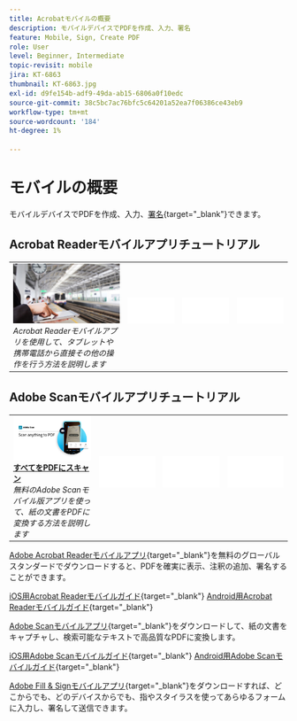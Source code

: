```yaml
---
title: Acrobatモバイルの概要
description: モバイルデバイスでPDFを作成、入力、署名
feature: Mobile, Sign, Create PDF
role: User
level: Beginner, Intermediate
topic-revisit: mobile
jira: KT-6863
thumbnail: KT-6863.jpg
exl-id: d9fe154b-adf9-49da-ab15-6806a0f10edc
source-git-commit: 38c5bc7ac76bfc5c64201a52ea7f06386ce43eb9
workflow-type: tm+mt
source-wordcount: '184'
ht-degree: 1%

---
```


# モバイルの概要

モバイルデバイスでPDFを作成、入力、[署名](https://www.adobe.com/jp/acrobat/online/sign-pdf.html){target="_blank"}できます。

## Acrobat Readerモバイルアプリチュートリアル

<table style="table-layout:fixed">
<tr>
  <td>
    <a href="../getting-started/productivity.md">
      <img alt="外出先での生産性" src="../assets/productivity.png" />
    </a>
    </div>
    <em>Acrobat Readerモバイルアプリを使用して、タブレットや携帯電話から直接その他の操作を行う方法を説明します</em>
    <br>
  </td>
  <td>
   <img alt="スペーサー" src="../assets/Whitespacer.png" />
    <div>
    <br>
  </td>
  <td>
   <img alt="スペーサー" src="../assets/Whitespacer.png" />
    <div>
    <br>
  </td>
   <td>
   <img alt="スペーサー" src="../assets/Whitespacer.png" />
    <div>
    <br>
  </td>
</tr>
</table>

## Adobe Scanモバイルアプリチュートリアル

<table style="table-layout:fixed">
<tr>
  <td>
    <a href="scan-mobile-app.md">
      <img alt="スキャンしたものはすべてPDFに保存" src="../assets/Scanmobile.png" />
    </a>
    <div>
     <a href="scan-mobile-app.md"><strong>すべてをPDFにスキャン</strong></a>
    </div>
    <em>無料のAdobe Scanモバイル版アプリを使って、紙の文書をPDFに変換する方法を説明します</em>
    <br>
  </td>
  <td>
   <img alt="スペーサー" src="../assets/Whitespacer.png" />
    <div>
    <br>
  </td>
  <td>
   <img alt="スペーサー" src="../assets/Whitespacer.png" />
    <div>
    <br>
  </td>
   <td>
   <img alt="スペーサー" src="../assets/Whitespacer.png" />
    <div>
    <br>
  </td>
</tr>
</table>

[Adobe Acrobat Readerモバイルアプリ](https://www.adobe.com/acrobat/mobile/acrobat-reader.html){target="_blank"}を無料のグローバルスタンダードでダウンロードすると、PDFを確実に表示、注釈の追加、署名することができます。

[iOS用Acrobat Readerモバイルガイド](https://www.adobe.com/devnet-docs/acrobat/ios/jp/){target="_blank"}
[Android用Acrobat Readerモバイルガイド](https://www.adobe.com/devnet-docs/acrobat/android/jp/){target="_blank"}

[Adobe Scanモバイルアプリ](https://www.adobe.com/acrobat/mobile/scanner-app.html){target="_blank"}をダウンロードして、紙の文書をキャプチャし、検索可能なテキストで高品質なPDFに変換します。

[iOS用Adobe Scanモバイルガイド](https://www.adobe.com/devnet-docs/adobescan/ios/en/){target="_blank"}
[Android用Adobe Scanモバイルガイド](https://www.adobe.com/devnet-docs/adobescan/android/en/){target="_blank"}

[Adobe Fill &amp; Signモバイルアプリ](https://www.adobe.com/acrobat/mobile/fill-sign-pdfs.html){target="_blank"}をダウンロードすれば、どこからでも、どのデバイスからでも、指やスタイラスを使ってあらゆるフォームに入力し、署名して送信できます。
